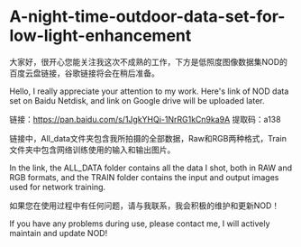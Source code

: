 # A-night-time-outdoor-data-set-for-low-light-enhancement

大家好，很开心您能关注我这次不成熟的工作，下方是低照度图像数据集NOD的百度云盘链接，谷歌链接将会在稍后准备。

Hello, I really appreciate your attention to my work. Here's link of NOD data set on Baidu Netdisk, and link on Google drive will be uploaded later.

链接：https://pan.baidu.com/s/1JgkYHQi-1NrRG1kCn9ka9A  提取码：a138 

链接中，All_data文件夹包含我所拍摄的全部数据，Raw和RGB两种格式，Train文件夹中包含网络训练使用的输入和输出图片。

In the link, the ALL_DATA folder contains all the data I shot, both in RAW and RGB formats, and the TRAIN folder contains the input and output images used for network training.

如果您在使用过程中有任何问题，请与我联系，我会积极的维护和更新NOD！

If you have any problems during use, please contact me, I will actively maintain and update NOD!
